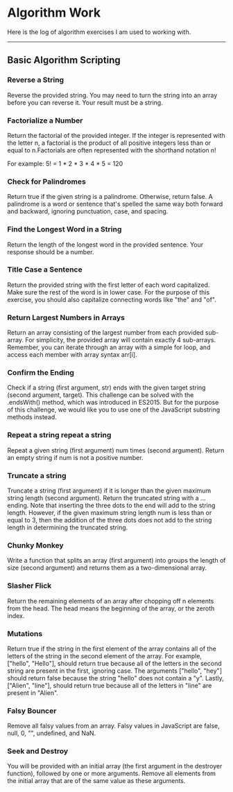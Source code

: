 # Algorithm Work
Here is the log of algorithm exercises I am used to working with.

---

## Basic Algorithm Scripting


### Reverse a String
Reverse the provided string.
You may need to turn the string into an array before you can reverse it.
Your result must be a string.


### Factorialize a Number
Return the factorial of the provided integer. If the integer is represented with the letter n, a factorial is the product of all positive integers less than or equal to n.Factorials are often represented with the shorthand notation n!

For example: 5! = 1 * 2 * 3 * 4 * 5 = 120


### Check for Palindromes
Return true if the given string is a palindrome. Otherwise, return false.
A palindrome is a word or sentence that's spelled the same way both forward and backward, ignoring punctuation, case, and spacing.


### Find the Longest Word in a String
Return the length of the longest word in the provided sentence.
Your response should be a number.


### Title Case a Sentence
Return the provided string with the first letter of each word capitalized. Make sure the rest of the word is in lower case.
For the purpose of this exercise, you should also capitalize connecting words like "the" and "of".


### Return Largest Numbers in Arrays
Return an array consisting of the largest number from each provided sub-array. For simplicity, the provided array will contain exactly 4 sub-arrays.
Remember, you can iterate through an array with a simple for loop, and access each member with array syntax arr[i].


### Confirm the Ending
Check if a string (first argument, str) ends with the given target string (second argument, target).
This challenge can be solved with the .endsWith() method, which was introduced in ES2015. But for the purpose of this challenge, we would like you to use one of the JavaScript substring methods instead.


### Repeat a string repeat a string
Repeat a given string (first argument) num times (second argument). Return an empty string if num is not a positive number.


### Truncate a string
Truncate a string (first argument) if it is longer than the given maximum string length (second argument). Return the truncated string with a ... ending.
Note that inserting the three dots to the end will add to the string length.
However, if the given maximum string length num is less than or equal to 3, then the addition of the three dots does not add to the string length in determining the truncated string.


### Chunky Monkey
Write a function that splits an array (first argument) into groups the length of size (second argument) and returns them as a two-dimensional array.


### Slasher Flick
Return the remaining elements of an array after chopping off n elements from the head.
The head means the beginning of the array, or the zeroth index.


### Mutations
Return true if the string in the first element of the array contains all of the letters of the string in the second element of the array.
For example, ["hello", "Hello"], should return true because all of the letters in the second string are present in the first, ignoring case.
The arguments ["hello", "hey"] should return false because the string "hello" does not contain a "y".
Lastly, ["Alien", "line"], should return true because all of the letters in "line" are present in "Alien".


### Falsy Bouncer
Remove all falsy values from an array.
Falsy values in JavaScript are false, null, 0, "", undefined, and NaN.


### Seek and Destroy
You will be provided with an initial array (the first argument in the destroyer function), followed by one or more arguments. Remove all elements from the initial array that are of the same value as these arguments.
